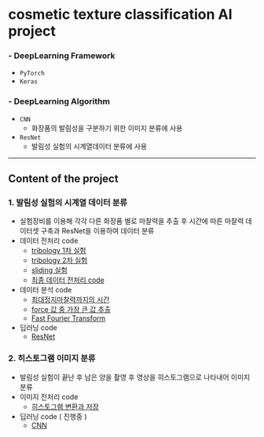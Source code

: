# cosmetic texture classification AI project

### - DeepLearning Framework
  - `PyTorch`
  - `Keras`
 
 ### - DeepLearning Algorithm
  - `CNN`
    - 화장품의 발림성을 구분하기 위한 이미지 분류에 사용
  - `ResNet`
    - 발림성 실험의 시계열데이터 분류에 사용
    
 ---
## Content of the project
### 1. 발림성 실험의 시계열 데이터 분류
- 실험장비를 이용해 각각 다른 화장품 별로 마찰력을 추출 후 시간에 따른 마찰력 데이터셋 구축과 ResNet을 이용하여 데이터 분류
- 데이터 전처리 code
  - [tribology 1차 실험](https://github.com/yuumiin/AI_project/blob/main/data_preprocessing2.py) 
  - [tribology 2차 실험](https://github.com/yuumiin/AI_project/blob/main/tribology2_preprocessing.py)
  - [sliding 실험](https://github.com/yuumiin/AI_project/blob/main/sliding_preprocessing.py)
  - [최종 데이터 전처리 code](https://github.com/yuumiin/AI_project/blob/main/preprocessing.py)
- 데이터 분석 code
  - [최대정지마찰력까지의 시간](https://github.com/yuumiin/AI_project/blob/main/increasing_time.py)
  - [force 값 중 가장 큰 값 추출](https://github.com/yuumiin/AI_project/blob/main/max_value.py)   
  - [Fast Fourier Transform](https://github.com/yuumiin/AI_project/blob/main/fft.py)
- 딥러닝 code
  -  [ResNet](https://github.com/yuumiin/AI_project/blob/main/ResNet.ipynb)

### 2. 히스토그램 이미지 분류
- 발림성 실험이 끝난 후 남은 양을 촬영 후 영상을 히스토그램으로 나타내어 이미지 분류
- 이미지 전처리 code
  - [히스토그램 변환과 저장](https://github.com/yuumiin/AI_project/blob/main/preprocessing_hist.py)
- 딥러닝 code ( 진행중 )
  -  [CNN](https://github.com/yuumiin/AI_project/blob/main/torch_model_CNN.ipynb)
